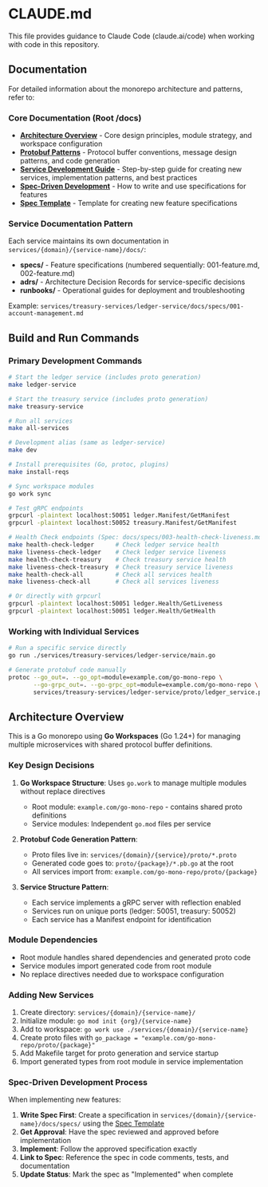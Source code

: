 # CLAUDE.md

This file provides guidance to Claude Code (claude.ai/code) when working with code in this repository.

## Documentation

For detailed information about the monorepo architecture and patterns, refer to:

### Core Documentation (Root /docs)
- **[Architecture Overview](./docs/ARCHITECTURE.md)** - Core design principles, module strategy, and workspace configuration
- **[Protobuf Patterns](./docs/PROTOBUF_PATTERNS.md)** - Protocol buffer conventions, message design patterns, and code generation
- **[Service Development Guide](./docs/SERVICE_DEVELOPMENT.md)** - Step-by-step guide for creating new services, implementation patterns, and best practices
- **[Spec-Driven Development](./docs/SPEC_DRIVEN_DEVELOPMENT.md)** - How to write and use specifications for features
- **[Spec Template](./docs/SPEC_TEMPLATE.md)** - Template for creating new feature specifications

### Service Documentation Pattern
Each service maintains its own documentation in `services/{domain}/{service-name}/docs/`:
- **specs/** - Feature specifications (numbered sequentially: 001-feature.md, 002-feature.md)
- **adrs/** - Architecture Decision Records for service-specific decisions
- **runbooks/** - Operational guides for deployment and troubleshooting

Example: `services/treasury-services/ledger-service/docs/specs/001-account-management.md`

## Build and Run Commands

### Primary Development Commands
```bash
# Start the ledger service (includes proto generation)
make ledger-service

# Start the treasury service (includes proto generation)
make treasury-service

# Run all services
make all-services

# Development alias (same as ledger-service)
make dev

# Install prerequisites (Go, protoc, plugins)
make install-reqs

# Sync workspace modules
go work sync

# Test gRPC endpoints
grpcurl -plaintext localhost:50051 ledger.Manifest/GetManifest
grpcurl -plaintext localhost:50052 treasury.Manifest/GetManifest

# Health Check endpoints (Spec: docs/specs/003-health-check-liveness.md)
make health-check-ledger      # Check ledger service health
make liveness-check-ledger    # Check ledger service liveness
make health-check-treasury    # Check treasury service health
make liveness-check-treasury  # Check treasury service liveness
make health-check-all         # Check all services health
make liveness-check-all       # Check all services liveness

# Or directly with grpcurl
grpcurl -plaintext localhost:50051 ledger.Health/GetLiveness
grpcurl -plaintext localhost:50051 ledger.Health/GetHealth
```

### Working with Individual Services
```bash
# Run a specific service directly
go run ./services/treasury-services/ledger-service/main.go

# Generate protobuf code manually
protoc --go_out=. --go_opt=module=example.com/go-mono-repo \
       --go-grpc_out=. --go-grpc_opt=module=example.com/go-mono-repo \
       services/treasury-services/ledger-service/proto/ledger_service.proto
```

## Architecture Overview

This is a Go monorepo using **Go Workspaces** (Go 1.24+) for managing multiple microservices with shared protocol buffer definitions.

### Key Design Decisions

1. **Go Workspace Structure**: Uses `go.work` to manage multiple modules without replace directives
   - Root module: `example.com/go-mono-repo` - contains shared proto definitions
   - Service modules: Independent `go.mod` files per service

2. **Protobuf Code Generation Pattern**:
   - Proto files live in: `services/{domain}/{service}/proto/*.proto`
   - Generated code goes to: `proto/{package}/*.pb.go` at the root
   - All services import from: `example.com/go-mono-repo/proto/{package}`

3. **Service Structure Pattern**:
   - Each service implements a gRPC server with reflection enabled
   - Services run on unique ports (ledger: 50051, treasury: 50052)
   - Each service has a Manifest endpoint for identification

### Module Dependencies

- Root module handles shared dependencies and generated proto code
- Service modules import generated code from root module
- No replace directives needed due to workspace configuration

### Adding New Services

1. Create directory: `services/{domain}/{service-name}/`
2. Initialize module: `go mod init {org}/{service-name}`
3. Add to workspace: `go work use ./services/{domain}/{service-name}`
4. Create proto files with `go_package = "example.com/go-mono-repo/proto/{package}"`
5. Add Makefile target for proto generation and service startup
6. Import generated types from root module in service implementation

### Spec-Driven Development Process

When implementing new features:
1. **Write Spec First**: Create a specification in `services/{domain}/{service-name}/docs/specs/` using the [Spec Template](./docs/SPEC_TEMPLATE.md)
2. **Get Approval**: Have the spec reviewed and approved before implementation
3. **Implement**: Follow the approved specification exactly
4. **Link to Spec**: Reference the spec in code comments, tests, and documentation
5. **Update Status**: Mark the spec as "Implemented" when complete
